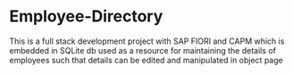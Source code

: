 # Employee-Directory
This is a full stack development project with SAP FIORI and CAPM which is embedded in SQLite db used as a resource for maintaining the details of employees such that details can be edited and manipulated in object page 
